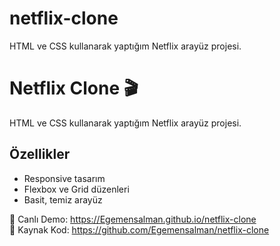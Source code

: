 # netflix-clone
HTML ve CSS kullanarak yaptığım Netflix arayüz projesi.
# Netflix Clone 🎬

HTML ve CSS kullanarak yaptığım Netflix arayüz projesi.

## Özellikler
- Responsive tasarım
- Flexbox ve Grid düzenleri
- Basit, temiz arayüz

🔗 Canlı Demo: https://Egemensalman.github.io/netflix-clone  
💾 Kaynak Kod: https://github.com/Egemensalman/netflix-clone
